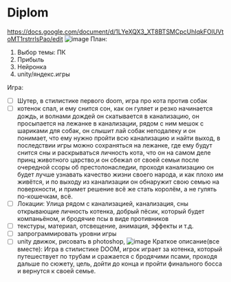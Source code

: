 # Diplom
https://docs.google.com/document/d/1LYeXQX3_XT8BTSMCpcUhIqkFOlUVtoMT1rstrrlsPao/edit
![image](https://github.com/qune4q/Diplom/assets/50214016/91379be1-5b32-4574-8a9b-e3bd0ef3ca65)
План:
1. Выбор темы: ПК
2. Прибыль
3. Нейронка
4. unity/яндекс.игры


Игра:
- [ ]  Шутер, в стилистике первого doom, игра про кота против собак
- [ ]  котенок спал, и ему снится сон, как он гуляет и резко начинается дождь, и волнами дождей он скатывается в канализацию, он просыпается на лежанке в канализации, рядом с ним мешок с шариками для собак, он слышит лай собак неподалеку и он понимает, что ему нужно пройти всю канализацию и найти выход, в последствии игры можно сохраняться на лежанке, где ему будут снится сны и раскрываться личность кота, что он на самом деле принц животного царство,и он сбежал от своей семьи после очередной ссоры об престолонаследии, проходя канализацию он будет лучше узнавать качество жизни своего народа, и как плохо им живётся, и по выходу из канализации он обнаружит свою семью на поверхности, и примет решение всё же стать королём, а не гулять по-кошечкам, всё.
- [ ]  Локации: Улица рядом с канализацией, канализация, сны открывающие личность котенка, добрый пёсик, который будет компаньёном, и бродячие псы в виде противников
- [ ]  текстуры, материал, отсвещение, анимация, эффекты и т.д.
- [ ]  запрограммировать уровни игры
- [ ]  unity движок, рисовать в photoshop,
![image](https://github.com/qune4q/Diplom/assets/50214016/f94f08f8-929b-422c-9931-66c3cc729753)
Краткое описание(все вместе): Игра в стилистике DOOM, игрок играет за котенка, который путешествует по трубам и сражается с бродячими псами, проходя дальше по сюжету, цель, дойти до конца и пройти финального босса и вернутся к своей семье.
